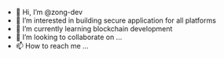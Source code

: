 - 👋 Hi, I’m @zong-dev
- 👀 I’m interested in building secure application for all platforms
- 🌱 I’m currently learning blockchain development
- 💞️ I’m looking to collaborate on ...
- 📫 How to reach me ...

<!---
zong-dev/zong-dev is a ✨ special ✨ repository because its `README.md` (this file) appears on your GitHub profile.
You can click the Preview link to take a look at your changes.
--->
